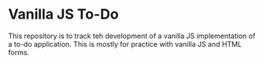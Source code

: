 # Vanilla JS To-Do
This repository is to track teh development of a vanilla JS implementation of a to-do application. This is mostly for practice with vanilla JS and HTML forms.
